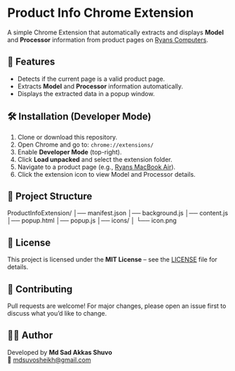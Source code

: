 # Product Info Chrome Extension

A simple Chrome Extension that automatically extracts and displays **Model** and **Processor** information from product pages on [Ryans Computers](https://www.ryans.com/).  

## 🚀 Features
- Detects if the current page is a valid product page.  
- Extracts **Model** and **Processor** information automatically.  
- Displays the extracted data in a popup window.  

## 🛠 Installation (Developer Mode)
1. Clone or download this repository.  
2. Open Chrome and go to: `chrome://extensions/`  
3. Enable **Developer Mode** (top-right).  
4. Click **Load unpacked** and select the extension folder.  
5. Navigate to a product page (e.g., [Ryans MacBook Air](https://www.ryans.com/apple-macbook-air-2022-apple-m2-macbook-laptop)).  
6. Click the extension icon to view Model and Processor details.  

## 📂 Project Structure
ProductInfoExtension/
│── manifest.json
│── background.js
│── content.js
│── popup.html
│── popup.js
│── icons/
│ └── icon.png


## 📜 License
This project is licensed under the **MIT License** – see the [LICENSE](LICENSE) file for details.  

## 🤝 Contributing
Pull requests are welcome! For major changes, please open an issue first to discuss what you’d like to change.  

## 👨‍💻 Author
Developed by **Md Sad Akkas Shuvo**  
📧 [mdsuvosheikh@gmail.com](mailto:mdsuvosheikh@gmail.com)  
